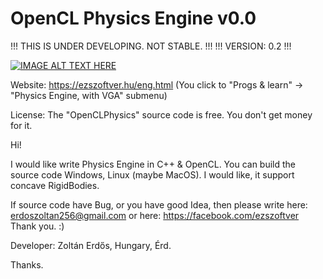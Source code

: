 # OpenCL Physics Engine v0.0 
!!! THIS IS UNDER DEVELOPING. NOT STABLE. !!!
!!! VERSION: 0.2 !!!

[![IMAGE ALT TEXT HERE](https://img.youtube.com/vi/hKhqSlktIxI/0.jpg)](https://www.youtube.com/watch?v=hKhqSlktIxI)

Website: https://ezszoftver.hu/eng.html (You click to "Progs & learn" -> "Physics Engine, with VGA" submenu)

License:
The "OpenCLPhysics" source code is free.
You don't get money for it.

Hi!

I would like write Physics Engine in C++ & OpenCL.
You can build the source code Windows, Linux (maybe MacOS).
I would like, it support concave RigidBodies.

If source code have Bug, or you have good Idea, then please write here:
erdoszoltan256@gmail.com
or here:
https://facebook.com/ezszoftver
Thank you. :)

Developer:
Zoltán Erdős, Hungary, Érd.

Thanks.
